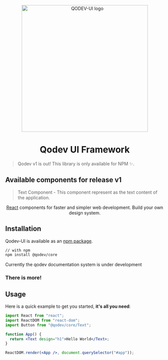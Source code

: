 <p align="center">
  <a href="#" rel="noopener" target="_blank"><img width="400" src="https://github.com/JMSevilla/qodev-core/blob/master/assets/qodevui.png" alt="QODEV-UI logo"></a></p>
</p>

<h1 align="center">Qodev UI Framework</h1>

> Qodev v1 is out! This library is only available for NPM ✨.

## Available components for release v1

> Text Component - This component represent as the text content of the application.

<div align="center">

[React](https://reactjs.org/) components for faster and simpler web development. Build your own design system.

</div>

## Installation

Qodev-UI is available as an [npm package](https://www.npmjs.com/package/@qodev/core).

```sh
// with npm
npm install @qodev/core
```

Currently the qodev documentation system is under development

### There is more!

## Usage

Here is a quick example to get you started, **it's all you need**:

```jsx
import React from "react";
import ReactDOM from "react-dom";
import Button from "@qodev/core/Text";

function App() {
  return <Text design="h1">Hello World</Text>;
}

ReactDOM.render(<App />, document.querySelector("#app"));
```
